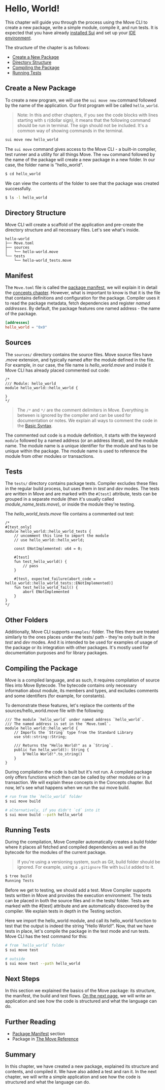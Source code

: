 # Hello, World!

This chapter will guide you through the process using the Move CLI to create a new package, write a simple module, compile it, and run tests. It is expected that you have already [installed Sui](./../before-we-begin/install-sui.md) and set up your [IDE environment](./../before-we-begin/ide-support.md).

The structure of the chapter is as follows:

- [Create a New Package](#create-a-new-package)
- [Directory Structure](#directory-structure)
- [Compiling the Package](#compiling-the-package)
- [Running Tests](#running-tests)

## Create a New Package

To create a new program, we will use the `sui move new` command followed by the name of the application. Our first program will be called `hello_world`.

> Note: In this and other chapters, if you see the code blocks with lines starting with `$` r(dollar sign), it means that the following command should be run in terminal. The sign should not be included. It's a common way of showing commands in the terminal.

```bash
sui move new hello_world
```

The `sui move` command gives access to the Move CLI - a built-in compiler, test runner and a utility for all things Move. The `new` command followed by the name of the package will create a new package in a new folder. In our case, the folder name is "hello_world".

```bash
$ cd hello_world
```

We can view the contents of the folder to see that the package was created successfully.

```bash
$ ls -l hello_world
```

## Directory Structure

Move CLI will create a scaffold of the application and pre-create the directory structure and all necessary files. Let's see what's inside.

```plaintext
hello-world
├── Move.toml
├── sources
│   └── hello-world.move
└── tests
    └── hello-world_tests.move
```

## Manifest

The `Move.toml` file is called the [package manifest](./../concepts/manifest.md), we will explain it in detail the [concepts chapter](./../concepts). However, what is important to know is that it is the file that contains definitions and configuration for the package. Compiler uses it to read the package metadata, fetch dependencies and register _named addresses_. By default, the package features one named address - the name of the package.

```toml
[addresses]
hello_world = "0x0"
```

## Sources

The `sources/` directory contains the source files. Move source files have _.move_ extension, and typically named after the module defined in the file. For example, in our case, the file name is _hello_world.move_ and inside it Move CLI has already placed commented out code:

```move
/*
/// Module: hello_world
module hello_world::hello_world {

}
*/
```

> The `/*` and `*/` are the comment delimiters in Move. Everything in between is ignored by the compiler and can be used for documentation or notes. We explain all ways to comment the code in the [Basic Syntax](./../basic-syntax/comments.md).

The commented out code is a module definition, it starts with the keyword `module` followed by a named address (or an address literal), and the module name. The module name is a unique identifier for the module and has to be unique within the package. The module name is used to reference the module from other modules or transactions.

<!-- And the module name has to be a valid Move identifier: alphanumeric with underscores to separate words. A common convention is to call modules (and functions) in snake_case - all lowercase, with underscores. Coding conventions are important for readability and maintainability of the code, we summarize them in the Coding Conventions section. -->

## Tests

The `tests/` directory contains package tests. Compiler excludes these files in the regular build process, but uses them in _test_ and _dev_ modes. The tests are written in Move and are marked with the `#[test]` attribute, tests can be grouped in a separate module (then it's usually called _module_name_tests.move_), or inside the module they're testing.

The _hello_world_tests.move_ file contains a commented out test:

```move
/*
#[test_only]
module hello_world::hello_world_tests {
    // uncomment this line to import the module
    // use hello_world::hello_world;

    const ENotImplemented: u64 = 0;

    #[test]
    fun test_hello_world() {
        // pass
    }

    #[test, expected_failure(abort_code = hello_world::hello_world_tests::ENotImplemented)]
    fun test_hello_world_fail() {
        abort ENotImplemented
    }
}
*/
```

## Other Folders

Additionally, Move CLI supports `examples/` folder. The files there are treated similarly to the ones places under the tests/ path - they're only built in the _test_ and _dev_ modes. And it is intended to be used for examples of usage of the package or its integration with other packages. It's mostly used for documentation purposes and for library packages.

## Compiling the Package

Move is a compiled language, and as such, it requires compilation of source files into Move Bytecode. The bytecode contains only necessary information about module, its members and types, and excludes comments and some identifiers (for example, for constants).

To demonstrate these features, let's replace the contents of the sources/hello_world.move file with the following:

```move
/// The module `hello_world` under named address `hello_world`.
/// The named address is set in the `Move.toml`.
module hello_world::hello_world {
    // Imports the `String` type from the Standard Library
    use std::string::String;

    /// Returns the "Hello World!" as a `String`.
    public fun hello_world(): String {
        b"Hello World!".to_string()
    }
}
```

During compilation the code is built but it's not run. A compiled package only offers functions which then can be called by other modules or in a transaction. We will explain these concepts in the Concepts chapter. But now, let's see what happens when we run the sui move build.

```bash
# run from the `hello_world` folder
$ sui move build

# alternatively, if you didn't `cd` into it
$ sui move build --path hello_world
```

<!-- The output would be: -->
<!-- TODO: insert out -->


## Running Tests

During the compilation, Move Compiler automatically creates a build folder where it places all fetched and compiled dependencies as well as the bytecode for the modules of the current package.

> If you're using a versioning system, such as Git, build folder should be ignored. For example, using a `.gitignore` file with `build` added to it.

```bash
$ tree build
Running Tests
```

Before we get to testing, we should add a test. Move Compiler supports tests written in Move and provides the execution environment. The tests can be placed in both the source files and in the tests/ folder. Tests are marked with the #[test] attribute and are automatically discovered by the compiler. We explain tests in depth in the Testing section.

<!-- Replace the contents of the tests/hello_world_tests.move with the following content: -->

Here we import the hello_world module, and call its hello_world function to test that the output is indeed the string "Hello World!". Now, that we have tests in place, let's compile the package in the test mode and run tests. Move CLI has the test command for this:

```bash
# from `hello_world` folder
$ sui move test

# outside
$ sui move test --path hello_world
```

## Next Steps

In this section we explained the basics of the Move package: its structure, the manifest, the build and test flows. [On the next page](), we will write an application and see how the code is structured and what the language can do.

## Further Reading

- [Package Manifest](./../concepts/manifest.md) section
- Package in [The Move Reference](/reference/packages.html)

## Summary

In this chapter, we have created a new package, explained its structure and contents, and compiled it. We have also added a test and ran it. In the next chapter, we will write a simple application and see how the code is structured and what the language can do.

